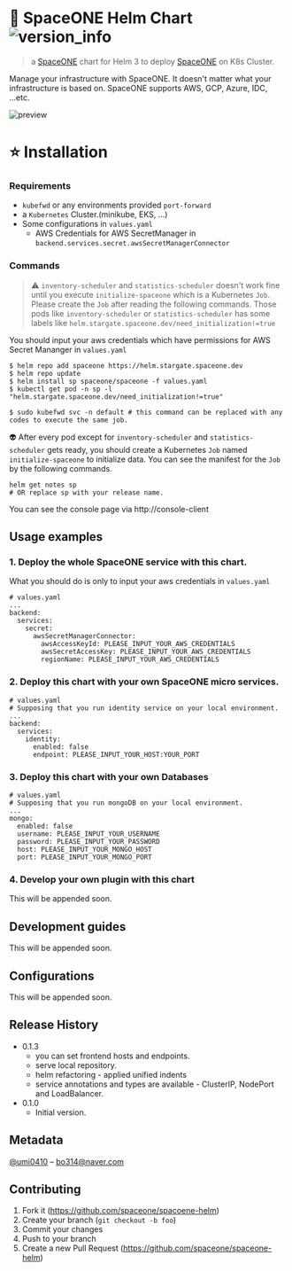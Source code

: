 # 🚀 SpaceONE Helm Chart ![version_info](https://helm.stargate.spaceone.dev/media/version_info.png)

> a [SpaceONE](https://github.com/spaceone-dev) chart for Helm 3 to deploy [SpaceONE](https://github.com/spaceone-dev) on K8s Cluster. 

Manage your infrastructure with SpaceONE. It doesn't matter what your infrastructure is based on. SpaceONE supports AWS, GCP, Azure, IDC, ...etc.

![preview](https://helm.stargate.spaceone.dev/media/preview.png)

# ⭐️ Installation

### Requirements

* `kubefwd` or any environments provided `port-forward`
* a `Kubernetes` Cluster.(minikube, EKS, ...)
* Some configurations in `values.yaml`
  * AWS Credentials for AWS SecretManager in `backend.services.secret.awsSecretManagerConnector`

### Commands

> ⚠️  `inventory-scheduler` and `statistics-scheduler` doesn't work fine until you execute `initialize-spaceone` which is a Kubernetes `Job`. Please create the `Job` after reading the following commands. Those pods like `inventory-scheduler` or `statistics-scheduler` has some labels like `helm.stargate.spaceone.dev/need_initialization!=true`

You should input your aws credentials which have permissions for AWS Secret Mananger in `values.yaml`

```
$ helm repo add spaceone https://helm.stargate.spaceone.dev
$ helm repo update
$ helm install sp spaceone/spaceone -f values.yaml
$ kubectl get pod -n sp -l "helm.stargate.spaceone.dev/need_initialization!=true"

$ sudo kubefwd svc -n default # this command can be replaced with any codes to execute the same job.
```

👽 After every pod except for `inventory-scheduler` and `statistics-scheduler` gets ready, you should create a Kubernetes `Job` named `initialize-spaceone` to initialize data. You can see the manifest for the `Job` by the following commands.
```
helm get notes sp
# OR replace sp with your release name.
```

You can see the console page via http://console-client

## Usage examples

### 1. Deploy the whole SpaceONE service with this chart.

What you should do is only to input your aws credentials in `values.yaml`

```
# values.yaml
...
backend:
  services:
    secret:
      awsSecretManagerConnector:
        awsAccessKeyId: PLEASE_INPUT_YOUR_AWS_CREDENTIALS
        awsSecretAccessKey: PLEASE_INPUT_YOUR_AWS_CREDENTIALS
        regionName: PLEASE_INPUT_YOUR_AWS_CREDENTIALS
```

### 2. Deploy this chart with your own SpaceONE micro services.

```
# values.yaml
# Supposing that you run identity service on your local environment.
...
backend:
  services:
    identity:
      enabled: false
      endpoint: PLEASE_INPUT_YOUR_HOST:YOUR_PORT
```

### 3. Deploy this chart with your own Databases

```
# values.yaml
# Supposing that you run mongoDB on your local environment.
...
mongo:
  enabled: false
  username: PLEASE_INPUT_YOUR_USERNAME
  password: PLEASE_INPUT_YOUR_PASSWORD
  host: PLEASE_INPUT_YOUR_MONGO_HOST
  port: PLEASE_INPUT_YOUR_MONGO_PORT
```

### 4. Develop your own plugin with this chart

This will be appended soon.

## Development guides

This will be appended soon.

## Configurations

This will be appended soon.

## Release History

- 0.1.3
  - you can set frontend hosts and endpoints.
  - serve local repository.
  - helm refactoring - applied unified indents
  - service annotations and types are available - ClusterIP, NodePort and LoadBalancer.
- 0.1.0
  - Initial version.

## Metadata

[@umi0410](https://github.com/umi0410) – bo314@naver.com

## Contributing

1. Fork it (https://github.com/spaceone/spacoene-helm)
2. Create your branch (`git checkout -b foo`)
3. Commit your changes
4. Push to your branch
5. Create a new Pull Request (https://github.com/spaceone/spaceone-helm)